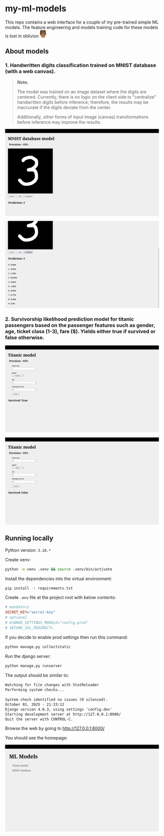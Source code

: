# my-ml-models

This repo contains a web interface for a couple of my pre-trained simple ML models. The feature engineering and models training code for these models is lost in oblivion ![doomperson](docs/images/secret.png)


## About models

### 1. Handwritten digits classification trained on MNIST database (with a web canvas).
> **Note.**
> 
> The model was trained on an image dataset where the digits are centered. Currently, there is no logic on the client side to "centralize" handwritten digits before inference; therefore, the results may be inaccurate if the digits deviate from the center.
> 
> Additionally, other forms of input image (canvas) transformations before inference may improve the results.

![docs/images/mnist_prediction_3.png](docs/images/mnist_prediction_3.png)

![docs/images/mnist_prediction_3_probabilities.png](docs/images/mnist_prediction_3_probabilities.png)


### 2. Survivorship likelihood prediction model for titanic passengers based on the passenger features such as gender, age, ticket class (1-3), fare ($). Yields either true if survived or false otherwise.

![docs/images/titanic_survived_true.png](docs/images/titanic_survived_true.png)

![docs/images/titanic_survived_false.png](docs/images/titanic_survived_false.png)



## Running locally
Python version: `3.10.*`

Create venv:
```bash
python -m venv .venv && source .venv/bin/activate
```

Install the dependencies into the virtual environment:
```bash
pip install -r requirements.txt
```

Create `.env` file at the project root with below contents:
```ini
# mandatory
SECRET_KEY="secret-key"
# optional
# DJANGO_SETTINGS_MODULE="config.prod"
# SECURE_SSL_REDIRECT=
```
If you decide to enable prod settings then run this command:
```bash
python manage.py collectstatic
```


Run the django server:
```bash
python manage.py runserver
```

The output should be similar to:
```
Watching for file changes with StatReloader
Performing system checks...

System check identified no issues (0 silenced).
October 01, 2025 - 21:33:12
Django version 4.0.3, using settings 'config.dev'
Starting development server at http://127.0.0.1:8000/
Quit the server with CONTROL-C.
```

Browse the web by going to http://127.0.0.1:8000/

You should see the homepage:

![docs/images/menu.png](docs/images/menu.png)

